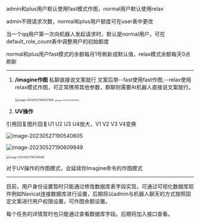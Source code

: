 admin和plus用户默认使用fast模式作图，normal用户默认使用relax

admin不限请求次数，normal和plus用户额度可在user表中更改

当一个qq用户第一次向机器人发起请求时，默认是normal用户，可在default_role_count表中调整用户的初始额度

normal和plus用户fast模式的余额每月1号刷新成默认值，relax模式余额每天0点刷新

------



1. **/imagine作图** 私聊直接说文案就行  文案后带--fast使用fast作图,--relax使用relax模式作图，可正常携带其他参数，群聊则需要At机器人直接说文案就行。

   <img src="https://tc.mustache.top/picGo/202305271900121.png" alt="image-20230527190047068" style="zoom:50%;" />

   <img src="https://tc.mustache.top/picGo/202305271901888.png" alt="image-20230527190119870" style="zoom:33%;" />

   

2. **UV操作**

引用回复图片回复U1 U2 U3 U4放大，V1 V2 V3 V4变换

![image-20230527190540605](https://tc.mustache.top/picGo/202305271905630.png)

![image-20230527190609949](https://tc.mustache.top/picGo/202305271906979.png)

<img src="https://tc.mustache.top/picGo/202305271907637.png" alt="image-20230527190749589" style="zoom:50%;" />

对于UV操作的作图模式，会延续你Imagine命令的作图模式

------

目前，用户身份设置暂时只能通过修改数据库表字段实现，可通过可视化数据库软件例如Navicat连接数据库进行设置，后期将以admin与机器人聊天的方式按照固定文案进行用户权限设置，可作图余额设置。

每个任务的详情暂时也只能通过查看数据库字段。后期将加入接口查看。
